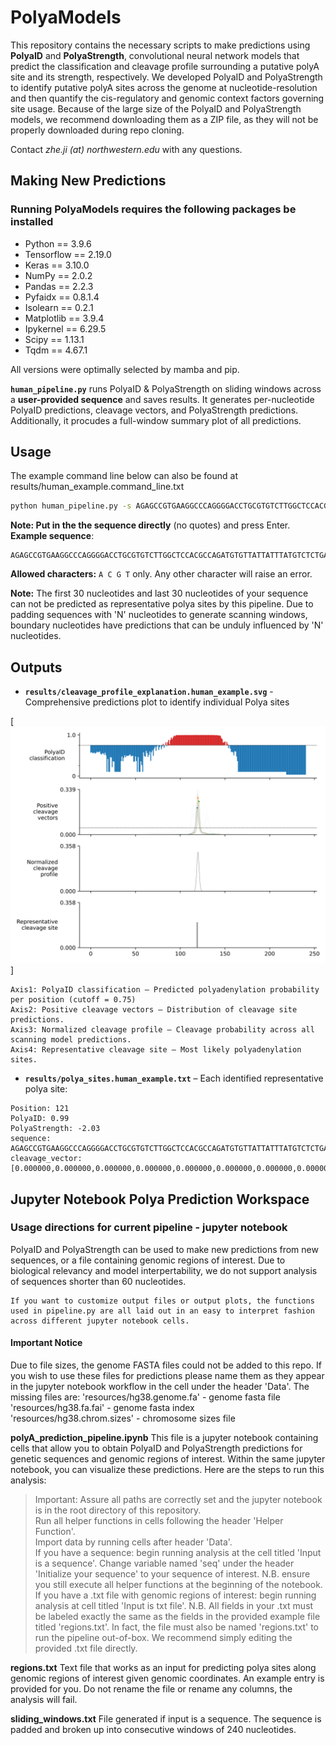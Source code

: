 # PolyaModels

This repository contains the necessary scripts to make predictions using **PolyaID** and **PolyaStrength**, convolutional neural network models that predict the classification and cleavage profile surrounding a putative polyA site and its strength, respectively. We developed PolyaID and PolyaStrength to identify putative polyA sites across the genome at nucleotide-resolution and then quantify the cis-regulatory and genomic context factors governing site usage. Because of the large size of the PolyaID and PolyaStrength models, we recommend downloading them as a ZIP file, as they will not be properly downloaded during repo cloning.

Contact *zhe.ji (at) northwestern.edu* with any questions.


## Making New Predictions

### Running PolyaModels requires the following packages be installed

- Python == 3.9.6
- Tensorflow == 2.19.0
- Keras == 3.10.0
- NumPy == 2.0.2
- Pandas == 2.2.3
- Pyfaidx == 0.8.1.4
- Isolearn == 0.2.1
- Matplotlib == 3.9.4
- Ipykernel == 6.29.5
- Scipy == 1.13.1
- Tqdm == 4.67.1

All versions were optimally selected by mamba and pip.

**`human_pipeline.py`** runs PolyaID & PolyaStrength on sliding windows across a **user-provided sequence** and saves results. It generates per-nucleotide PolyaID predictions, cleavage vectors, and PolyaStrength predictions. Additionally, it procudes a full-window summary plot of all predictions.

## Usage
The example command line below can also be found at results/human_example.command_line.txt

```bash
python human_pipeline.py -s AGAGCCGTGAAGGCCCAGGGGACCTGCGTGTCTTGGCTCCACGCCAGATGTGTTATTATTTATGTCTCTGAGAATGTCTGGATCTCAGAGCCGAATTACAATAAAAACATCTTTAAACTTATTTCTACCTCATTTTGGGGTTGCCAGCTCACCTGATCATTTTTATGAACTGTCATGAACACTGATGACATTTTATGAGCCTTTTACATGGGACACTACAGAATACATTTGTCAGCGAGG
```
**Note: Put in the the sequence directly** (no quotes) and press Enter.       
**Example sequence**: 
```
AGAGCCGTGAAGGCCCAGGGGACCTGCGTGTCTTGGCTCCACGCCAGATGTGTTATTATTTATGTCTCTGAGAATGTCTGGATCTCAGAGCCGAATTACAATAAAAACATCTTTAAACTTATTTCTACCTCATTTTGGGGTTGCCAGCTCACCTGATCATTTTTATGAACTGTCATGAACACTGATGACATTTTATGAGCCTTTTACATGGGACACTACAGAATACATTTGTCAGCGAGG
```
**Allowed characters:** `A C G T` only. Any other character will raise an error.

**Note:** The first 30 nucleotides and last 30 nucleotides of your sequence can not be predicted as representative polya sites by this pipeline. Due to padding sequences with 'N' nucleotides to generate scanning windows, boundary nucleotides have predictions that can be unduly influenced by 'N' nucleotides.

## Outputs

- **`results/cleavage_profile_explanation.human_example.svg`** - Comprehensive predictions plot to identify individual Polya sites

[![polya_cleavage_profiles](/results/cleavage_profile_explanation.human_example.svg)]

``` 
Axis1: PolyaID classification – Predicted polyadenylation probability per position (cutoff = 0.75)
Axis2: Positive cleavage vectors – Distribution of cleavage site predictions.
Axis3: Normalized cleavage profile – Cleavage probability across all scanning model predictions.
Axis4: Representative cleavage site – Most likely polyadenylation sites.
```  
- **`results/polya_sites.human_example.txt`** – Each identified representative polya site:  
```
Position: 121
PolyaID: 0.99
PolyaStrength: -2.03
sequence: AGAGCCGTGAAGGCCCAGGGGACCTGCGTGTCTTGGCTCCACGCCAGATGTGTTATTATTTATGTCTCTGAGAATGTCTGGATCTCAGAGCCGAATTACAATAAAAACATCTTTAAACTTATTTCTACCTCATTTTGGGGTTGCCAGCTCACCTGATCATTTTTATGAACTGTCATGAACACTGATGACATTTTATGAGCCTTTTACATGGGACACTACAGAATACATTTGTCAGCGAGG
cleavage_vector: [0.000000,0.000000,0.000000,0.000000,0.000000,0.000000,0.000000,0.000000,0.000000,0.000000,0.000000,0.000000,0.000000,0.000000,0.000000,0.000000,0.000000,0.000000,0.000000,0.000000,0.000000,0.000000,0.015632,0.069378,0.390414,0.362004,0.132278,0.029009,0.001284,0.000000,0.000000,0.000000,0.000000,0.000000,0.000000,0.000000,0.000000,0.000000,0.000000,0.000000,0.000000,0.000000,0.000000,0.000000,0.000000,0.000000,0.000000,0.000000,0.000000,0.000000]
```

## Jupyter Notebook Polya Prediction Workspace  

### Usage directions for current pipeline - jupyter notebook
PolyaID and PolyaStrength can be used to make new predictions from new sequences, or a file containing genomic regions of interest. Due to biological relevancy and model interpertability, we do not support analysis of sequences shorter than 60 nucleotides.

```
If you want to customize output files or output plots, the functions used in pipeline.py are all laid out in an easy to interpret fashion across different jupyter notebook cells.
```

#### Important Notice
Due to file sizes, the genome FASTA files could not be added to this repo. If you wish to use these files for predictions please name them as they appear in the jupyter notebook workflow in the cell under the header 'Data'. The missing files are:
'resources/hg38.genome.fa' - genome fasta file  
'resources/hg38.fa.fai' - genome fasta index  
'resources/hg38.chrom.sizes' - chromosome sizes file


**polyA_prediction_pipeline.ipynb**
This file is a jupyter notebook containing cells that allow you to obtain PolyaID and PolyaStrength predictions for genetic sequences and genomic regions of interest. Within the same jupyter notebook, you can visualize these predictions. Here are the steps to run this analysis:
> Important: Assure all paths are correctly set and the jupyter notebook is in the root directory of this repository.  
> Run all helper functions in cells following the header 'Helper Function'.  
> Import data by running cells after header 'Data'.  
> If you have a sequence: begin running analysis at the cell titled 'Input is a sequence'. Change variable named 'seq' under the header 'Initialize your sequence' to your sequence of interest. N.B. ensure you still execute all helper functions at the beginning of the notebook.  
> If you have a .txt file with genomic regions of interest: begin running analysis at cell titled 'Input is txt file'. N.B. All fields in your .txt must be labeled exactly the same as the fields in the provided example file titled 'regions.txt'. In fact, the file must also be named 'regions.txt' to run the pipeline out-of-box. We recommend simply editing the provided .txt file directly.  

**regions.txt**
Text file that works as an input for predicting polya sites along genomic regions of interest given genomic coordinates. An example entry is provided for you. Do not rename the file or rename any columns, the analysis will fail.

**sliding_windows.txt**
File generated if input is a sequence. The sequence is padded and broken up into consecutive windows of 240 nucleotides.
